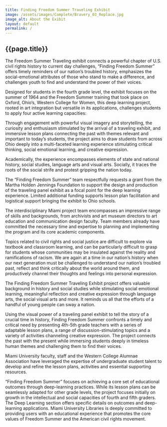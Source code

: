 ```yaml
---
title: Finding Freedom Summer Traveling Exhibit
image: /assets/images/Complete/Bravery_03_Replace.jpg
image_alt: About the Exibit
layout: default
permalink: /
---
```


## {{page.title}}

The Freedom Summer Traveling exhibit connects a powerful chapter of U.S. civil rights history to current day challenges, “Finding Freedom Summer” offers timely reminders of our nation’s troubled history, emphasizes the social-emotional attributes of those who stand to make a difference, and challenges youth to find and understand the power of their voices.

Designed for students in the fourth grade level, the exhibit focuses on the summer of 1964 and the Freedom Summer training that took place on Oxford, Ohio’s, Western College for Women, this deep learning project, rooted in art integration but versatile in its applications, challenges students to apply four active learning capacities:

<div>
<p>Through engagement with powerful visual imagery and storytelling, the curiosity and enthusiasm stimulated by the arrival of a traveling exhibit, and immersive lesson plans connecting the past with themes relevant and important to today’s students, the project aims to draw students from across Ohio deeply into a multi-faceted learning experience stimulating critical thinking, social emotional learning, and creative expression.</p>

<p>Academically, the experience encompasses elements of state and national history, social studies, language arts and visual arts. Socially, it traces the roots of the social strife and protest gripping the nation today.</p>

<div class="float-end col-12 col-md-7 col-xl-6 col-xxl-5 mx-md-5 thank-you-banner h5">
The “Finding Freedom Summer” team respectfully requests a grant from the Martha Holden Jennings Foundation to support the design and production of the traveling panel exhibit as a focal point for the deep learning experience. Limited additional funding supports lesson plan facilitation and logistical support bringing the exhibit to Ohio schools.
</div>

<p>The interdisciplinary Miami project team encompasses an impressive range of skills and backgrounds, from archivists and art museum directors to art education and communication design faculty. Team members already have committed the necessary time and expertise to planning and implementing the program and its core academic components.</p>

<p>Topics related to civil rights and social justice are difficult to explore via textbook and classroom learning, and can be particularly difficult to grasp for students whose communities may be insulated against the reality and ramifications of racism. We are again at a time in our nation’s history when our next generation must be challenged to understand our nation’s troubled past, reflect and think critically about the world around them, and productively channel their thoughts and feelings into personal expression.</p>

<p>The Finding Freedom Summer Traveling Exhibit project offers valuable background in history and social studies while stimulating social emotional learning, meaningful reflection and creative expression through language arts, the social visual arts and more. It reminds us all that the efforts of a handful of young people can sway a nation.</p>

<p>Using the visual power of a traveling panel exhibit to tell the story of a crucial time in history, Finding Freedom Summer confronts a timely and critical need by presenting 4th-5th grade teachers with a series of adaptable lesson plans, a range of discussion-stimulating topics and a variety of activities channeling creative expression. The project connects the past with the present while immersing students deeply in timeless human themes and challenging them to find their voices.</p>

<p>Miami University faculty, staff and the Western College Alumnae Association have leveraged the expertise of undergraduate student talent to develop and refine the lesson plans, activities and essential supporting resources.</p>

<p>“Finding Freedom Summer” focuses on achieving a core set of educational outcomes through deep-learning practices. While its lesson plans can be seamlessly adapted for other grade levels, the project focuses initially on growth in the intellectual and social capacities of fourth and fifth graders. The Deep Learning section offers specific details on outcomes and deep-learning applications. Miami University Libraries is deeply committed to providing users with an educational experience that promotes the core values of Freedom Summer and the American civil rights movement.</p>


</div>


